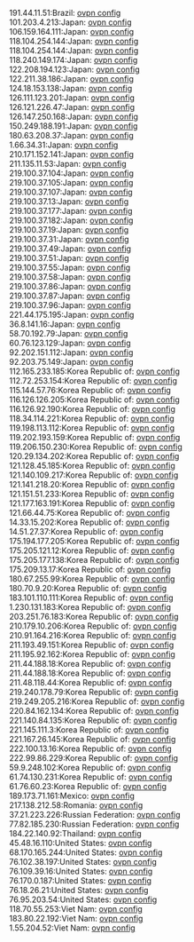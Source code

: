 191.44.11.51:Brazil: [ovpn config](vpn/191_44_11_51.ovpn)  
101.203.4.213:Japan: [ovpn config](vpn/101_203_4_213.ovpn)  
106.159.164.111:Japan: [ovpn config](vpn/106_159_164_111.ovpn)  
118.104.254.144:Japan: [ovpn config](vpn/118_104_254_144.ovpn)  
118.104.254.144:Japan: [ovpn config](vpn/118_104_254_144.ovpn)  
118.240.149.174:Japan: [ovpn config](vpn/118_240_149_174.ovpn)  
122.208.194.123:Japan: [ovpn config](vpn/122_208_194_123.ovpn)  
122.211.38.186:Japan: [ovpn config](vpn/122_211_38_186.ovpn)  
124.18.153.138:Japan: [ovpn config](vpn/124_18_153_138.ovpn)  
126.111.123.201:Japan: [ovpn config](vpn/126_111_123_201.ovpn)  
126.121.226.47:Japan: [ovpn config](vpn/126_121_226_47.ovpn)  
126.147.250.168:Japan: [ovpn config](vpn/126_147_250_168.ovpn)  
150.249.188.191:Japan: [ovpn config](vpn/150_249_188_191.ovpn)  
180.63.208.37:Japan: [ovpn config](vpn/180_63_208_37.ovpn)  
1.66.34.31:Japan: [ovpn config](vpn/1_66_34_31.ovpn)  
210.171.152.141:Japan: [ovpn config](vpn/210_171_152_141.ovpn)  
211.135.11.53:Japan: [ovpn config](vpn/211_135_11_53.ovpn)  
219.100.37.104:Japan: [ovpn config](vpn/219_100_37_104.ovpn)  
219.100.37.105:Japan: [ovpn config](vpn/219_100_37_105.ovpn)  
219.100.37.107:Japan: [ovpn config](vpn/219_100_37_107.ovpn)  
219.100.37.13:Japan: [ovpn config](vpn/219_100_37_13.ovpn)  
219.100.37.177:Japan: [ovpn config](vpn/219_100_37_177.ovpn)  
219.100.37.182:Japan: [ovpn config](vpn/219_100_37_182.ovpn)  
219.100.37.19:Japan: [ovpn config](vpn/219_100_37_19.ovpn)  
219.100.37.31:Japan: [ovpn config](vpn/219_100_37_31.ovpn)  
219.100.37.49:Japan: [ovpn config](vpn/219_100_37_49.ovpn)  
219.100.37.51:Japan: [ovpn config](vpn/219_100_37_51.ovpn)  
219.100.37.55:Japan: [ovpn config](vpn/219_100_37_55.ovpn)  
219.100.37.58:Japan: [ovpn config](vpn/219_100_37_58.ovpn)  
219.100.37.86:Japan: [ovpn config](vpn/219_100_37_86.ovpn)  
219.100.37.87:Japan: [ovpn config](vpn/219_100_37_87.ovpn)  
219.100.37.96:Japan: [ovpn config](vpn/219_100_37_96.ovpn)  
221.44.175.195:Japan: [ovpn config](vpn/221_44_175_195.ovpn)  
36.8.141.16:Japan: [ovpn config](vpn/36_8_141_16.ovpn)  
58.70.192.79:Japan: [ovpn config](vpn/58_70_192_79.ovpn)  
60.76.123.129:Japan: [ovpn config](vpn/60_76_123_129.ovpn)  
92.202.151.112:Japan: [ovpn config](vpn/92_202_151_112.ovpn)  
92.203.75.149:Japan: [ovpn config](vpn/92_203_75_149.ovpn)  
112.165.233.185:Korea Republic of: [ovpn config](vpn/112_165_233_185.ovpn)  
112.72.253.154:Korea Republic of: [ovpn config](vpn/112_72_253_154.ovpn)  
115.144.57.76:Korea Republic of: [ovpn config](vpn/115_144_57_76.ovpn)  
116.126.126.205:Korea Republic of: [ovpn config](vpn/116_126_126_205.ovpn)  
116.126.92.190:Korea Republic of: [ovpn config](vpn/116_126_92_190.ovpn)  
118.34.114.221:Korea Republic of: [ovpn config](vpn/118_34_114_221.ovpn)  
119.198.113.112:Korea Republic of: [ovpn config](vpn/119_198_113_112.ovpn)  
119.202.193.159:Korea Republic of: [ovpn config](vpn/119_202_193_159.ovpn)  
119.206.150.230:Korea Republic of: [ovpn config](vpn/119_206_150_230.ovpn)  
120.29.134.202:Korea Republic of: [ovpn config](vpn/120_29_134_202.ovpn)  
121.128.45.185:Korea Republic of: [ovpn config](vpn/121_128_45_185.ovpn)  
121.140.109.217:Korea Republic of: [ovpn config](vpn/121_140_109_217.ovpn)  
121.141.218.20:Korea Republic of: [ovpn config](vpn/121_141_218_20.ovpn)  
121.151.51.233:Korea Republic of: [ovpn config](vpn/121_151_51_233.ovpn)  
121.177.163.191:Korea Republic of: [ovpn config](vpn/121_177_163_191.ovpn)  
121.66.44.75:Korea Republic of: [ovpn config](vpn/121_66_44_75.ovpn)  
14.33.15.202:Korea Republic of: [ovpn config](vpn/14_33_15_202.ovpn)  
14.51.27.37:Korea Republic of: [ovpn config](vpn/14_51_27_37.ovpn)  
175.194.177.205:Korea Republic of: [ovpn config](vpn/175_194_177_205.ovpn)  
175.205.121.12:Korea Republic of: [ovpn config](vpn/175_205_121_12.ovpn)  
175.205.177.138:Korea Republic of: [ovpn config](vpn/175_205_177_138.ovpn)  
175.209.13.17:Korea Republic of: [ovpn config](vpn/175_209_13_17.ovpn)  
180.67.255.99:Korea Republic of: [ovpn config](vpn/180_67_255_99.ovpn)  
180.70.9.20:Korea Republic of: [ovpn config](vpn/180_70_9_20.ovpn)  
183.101.110.111:Korea Republic of: [ovpn config](vpn/183_101_110_111.ovpn)  
1.230.131.183:Korea Republic of: [ovpn config](vpn/1_230_131_183.ovpn)  
203.251.76.183:Korea Republic of: [ovpn config](vpn/203_251_76_183.ovpn)  
210.179.10.206:Korea Republic of: [ovpn config](vpn/210_179_10_206.ovpn)  
210.91.164.216:Korea Republic of: [ovpn config](vpn/210_91_164_216.ovpn)  
211.193.49.151:Korea Republic of: [ovpn config](vpn/211_193_49_151.ovpn)  
211.195.92.162:Korea Republic of: [ovpn config](vpn/211_195_92_162.ovpn)  
211.44.188.18:Korea Republic of: [ovpn config](vpn/211_44_188_18.ovpn)  
211.44.188.18:Korea Republic of: [ovpn config](vpn/211_44_188_18.ovpn)  
211.48.118.44:Korea Republic of: [ovpn config](vpn/211_48_118_44.ovpn)  
219.240.178.79:Korea Republic of: [ovpn config](vpn/219_240_178_79.ovpn)  
219.249.205.216:Korea Republic of: [ovpn config](vpn/219_249_205_216.ovpn)  
220.84.162.134:Korea Republic of: [ovpn config](vpn/220_84_162_134.ovpn)  
221.140.84.135:Korea Republic of: [ovpn config](vpn/221_140_84_135.ovpn)  
221.145.111.3:Korea Republic of: [ovpn config](vpn/221_145_111_3.ovpn)  
221.167.26.145:Korea Republic of: [ovpn config](vpn/221_167_26_145.ovpn)  
222.100.13.16:Korea Republic of: [ovpn config](vpn/222_100_13_16.ovpn)  
222.99.86.229:Korea Republic of: [ovpn config](vpn/222_99_86_229.ovpn)  
59.9.248.102:Korea Republic of: [ovpn config](vpn/59_9_248_102.ovpn)  
61.74.130.231:Korea Republic of: [ovpn config](vpn/61_74_130_231.ovpn)  
61.76.60.23:Korea Republic of: [ovpn config](vpn/61_76_60_23.ovpn)  
189.173.71.161:Mexico: [ovpn config](vpn/189_173_71_161.ovpn)  
217.138.212.58:Romania: [ovpn config](vpn/217_138_212_58.ovpn)  
37.21.223.226:Russian Federation: [ovpn config](vpn/37_21_223_226.ovpn)  
77.82.185.230:Russian Federation: [ovpn config](vpn/77_82_185_230.ovpn)  
184.22.140.92:Thailand: [ovpn config](vpn/184_22_140_92.ovpn)  
45.48.16.110:United States: [ovpn config](vpn/45_48_16_110.ovpn)  
68.170.165.244:United States: [ovpn config](vpn/68_170_165_244.ovpn)  
76.102.38.197:United States: [ovpn config](vpn/76_102_38_197.ovpn)  
76.109.39.16:United States: [ovpn config](vpn/76_109_39_16.ovpn)  
76.170.0.187:United States: [ovpn config](vpn/76_170_0_187.ovpn)  
76.18.26.21:United States: [ovpn config](vpn/76_18_26_21.ovpn)  
76.95.203.54:United States: [ovpn config](vpn/76_95_203_54.ovpn)  
118.70.55.253:Viet Nam: [ovpn config](vpn/118_70_55_253.ovpn)  
183.80.22.192:Viet Nam: [ovpn config](vpn/183_80_22_192.ovpn)  
1.55.204.52:Viet Nam: [ovpn config](vpn/1_55_204_52.ovpn)  
